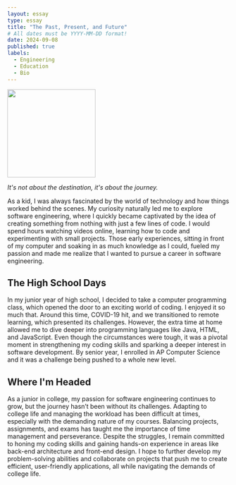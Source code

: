 ```yaml
---
layout: essay
type: essay
title: "The Past, Present, and Future"
# All dates must be YYYY-MM-DD format!
date: 2024-09-08
published: true
labels:
  - Engineering
  - Education
  - Bio
---
```


<img width="200px" class="rounded float-start pe-4" src="../img/difficulty/degree_difficulty.jpg">

*It's not about the destination, it's about the journey.*

As a kid, I was always fascinated by the world of technology and how things worked behind the scenes. My curiosity naturally led me to explore software engineering, where I quickly became captivated by the idea of creating something from nothing with just a few lines of code. I would spend hours watching videos online, learning how to code and experimenting with small projects. Those early experiences, sitting in front of my computer and soaking in as much knowledge as I could, fueled my passion and made me realize that I wanted to pursue a career in software engineering.

## The High School Days

In my junior year of high school, I decided to take a computer programming class, which opened the door to an exciting world of coding. I enjoyed it so much that. Around this time, COVID-19 hit, and we transitioned to remote learning, which presented its challenges. However, the extra time at home allowed me to dive deeper into programming languages like Java, HTML, and JavaScript. Even though the circumstances were tough, it was a pivotal moment in strengthening my coding skills and sparking a deeper interest in software development. By senior year, I enrolled in AP Computer Science and it was a challenge being pushed to a whole new level. 

## Where I'm Headed

As a junior in college, my passion for software engineering continues to grow, but the journey hasn’t been without its challenges. Adapting to college life and managing the workload has been difficult at times, especially with the demanding nature of my courses. Balancing projects, assignments, and exams has taught me the importance of time management and perseverance. Despite the struggles, I remain committed to honing my coding skills and gaining hands-on experience in areas like back-end architecture and front-end design. I hope to further develop my problem-solving abilities and collaborate on projects that push me to create efficient, user-friendly applications, all while navigating the demands of college life.
